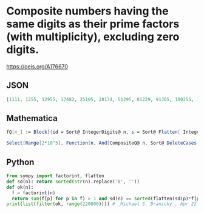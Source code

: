 # Composite numbers having the same digits as their prime factors \(with multiplicity\), excluding zero digits\.
https://oeis.org/A176670
## JSON
```JSON
[1111, 1255, 12955, 17482, 25105, 28174, 51295, 81229, 91365, 100255, 101299, 105295, 107329, 110191, 110317, 117067, 124483, 127417, 129595, 132565, 137281, 145273, 146137, 149782, 163797, 171735, 174082, 174298, 174793, 174982, 193117, 208174, 210181, 217894]
```
## Mathematica
```Mathematica
fQ[n_] := Block[{id = Sort@ IntegerDigits@ n, s = Sort@ Flatten[ IntegerDigits@ Table[ #[[1]], {#[[2]]}] & /@ FactorInteger@ n]}, While[ id[[1]] == 0, id = Drop[id, 1]]; While[ s[[1]] == 0, s = Drop[s, 1]]; n > 1 && ! PrimeQ@ n && s == id]; Select[ Range@ 200000, fQ]
```
```Mathematica
Select[Range[2*10^5], Function[n, And[CompositeQ@ n, Sort@ DeleteCases[#, 0] &@ IntegerDigits@ n == Sort@ DeleteCases[#, 0] &@ Flatten@ Map[IntegerDigits@ ConstantArray[#1, #2] & @@ # &, FactorInteger@ n]]]] (* _Michael De Vlieger_, Dec 10 2016 *)
```
## Python
```Python
from sympy import factorint, flatten
def sd(n): return sorted(str(n).replace('0', ''))
def ok(n):
  f = factorint(n)
  return sum(f[p] for p in f) > 1 and sd(n) == sorted(flatten(sd(p)*f[p] for p in f))
print(list(filter(ok, range(220000)))) # _Michael S. Branicky_, Apr 22 2021
```
